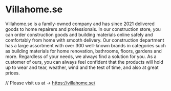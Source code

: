 # Villahome.se
Villahome.se is a family-owned company and has since 2021 delivered goods to home repairers and professionals. In our construction store, you can order construction goods and building materials online safely and comfortably from home with smooth delivery. Our construction department has a large assortment with over 300 well-known brands in categories such as building materials for home renovation, bathrooms, floors, gardens and more. Regardless of your needs, we always find a solution for you. As a customer of ours, you can always feel confident that the products will hold up to wear and tear, weather, wind and the test of time, and also at great prices.

// Please visit us at → https://villahome.se/
